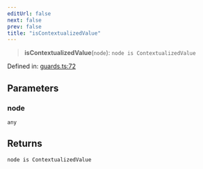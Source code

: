 ```yaml
---
editUrl: false
next: false
prev: false
title: "isContextualizedValue"
---
```


> **isContextualizedValue**(`node`): `node is ContextualizedValue`

Defined in: [guards.ts:72](https://github.com/rcs-agents/rcs-lang/blob/44f56387ee45f73805b6a88a5582e17ead444456/packages/ast/src/guards.ts#L72)

## Parameters

### node

`any`

## Returns

`node is ContextualizedValue`
